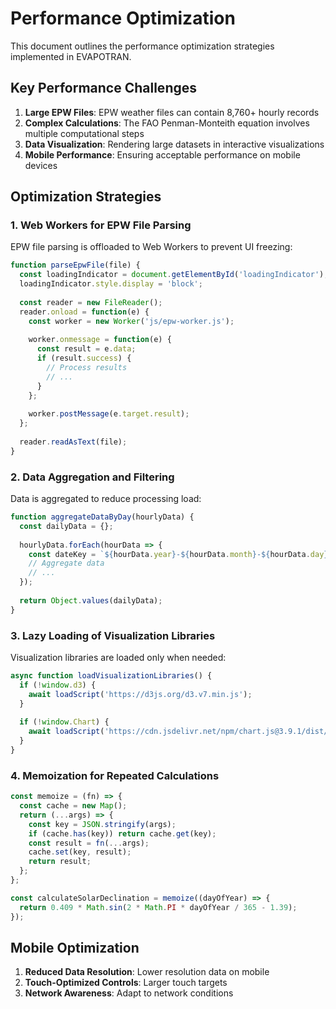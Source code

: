# Performance Optimization

This document outlines the performance optimization strategies implemented in EVAPOTRAN.

## Key Performance Challenges

1. **Large EPW Files**: EPW weather files can contain 8,760+ hourly records
2. **Complex Calculations**: The FAO Penman-Monteith equation involves multiple computational steps
3. **Data Visualization**: Rendering large datasets in interactive visualizations
4. **Mobile Performance**: Ensuring acceptable performance on mobile devices

## Optimization Strategies

### 1. Web Workers for EPW File Parsing

EPW file parsing is offloaded to Web Workers to prevent UI freezing:

```javascript
function parseEpwFile(file) {
  const loadingIndicator = document.getElementById('loadingIndicator');
  loadingIndicator.style.display = 'block';
  
  const reader = new FileReader();
  reader.onload = function(e) {
    const worker = new Worker('js/epw-worker.js');
    
    worker.onmessage = function(e) {
      const result = e.data;
      if (result.success) {
        // Process results
        // ...
      }
    };
    
    worker.postMessage(e.target.result);
  };
  
  reader.readAsText(file);
}
```

### 2. Data Aggregation and Filtering

Data is aggregated to reduce processing load:

```javascript
function aggregateDataByDay(hourlyData) {
  const dailyData = {};
  
  hourlyData.forEach(hourData => {
    const dateKey = `${hourData.year}-${hourData.month}-${hourData.day}`;
    // Aggregate data
    // ...
  });
  
  return Object.values(dailyData);
}
```

### 3. Lazy Loading of Visualization Libraries

Visualization libraries are loaded only when needed:

```javascript
async function loadVisualizationLibraries() {
  if (!window.d3) {
    await loadScript('https://d3js.org/d3.v7.min.js');
  }
  
  if (!window.Chart) {
    await loadScript('https://cdn.jsdelivr.net/npm/chart.js@3.9.1/dist/chart.min.js');
  }
}
```

### 4. Memoization for Repeated Calculations

```javascript
const memoize = (fn) => {
  const cache = new Map();
  return (...args) => {
    const key = JSON.stringify(args);
    if (cache.has(key)) return cache.get(key);
    const result = fn(...args);
    cache.set(key, result);
    return result;
  };
};

const calculateSolarDeclination = memoize((dayOfYear) => {
  return 0.409 * Math.sin(2 * Math.PI * dayOfYear / 365 - 1.39);
});
```

## Mobile Optimization

1. **Reduced Data Resolution**: Lower resolution data on mobile
2. **Touch-Optimized Controls**: Larger touch targets
3. **Network Awareness**: Adapt to network conditions
